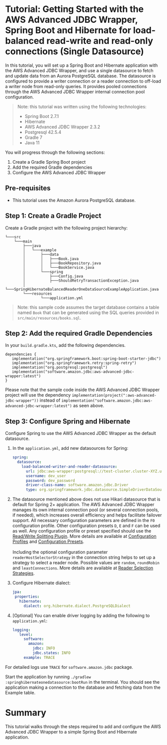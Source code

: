 # Tutorial: Getting Started with the AWS Advanced JDBC Wrapper, Spring Boot and Hibernate for load-balanced read-write and read-only connections (Single Datasource)

In this tutorial, you will set up a Spring Boot and Hibernate application with the AWS Advanced JDBC Wrapper, and use a single datasource to fetch and update data from an Aurora PostgreSQL database. The datasource is configured to provide a writer connection or a reader connection to off-load a writer node from read-only queries. It provides pooled connections through the AWS Advanced JDBC Wrapper internal connection pool configuration.

> Note: this tutorial was written using the following technologies:
>    - Spring Boot 2.7.1
>    - Hibernate
>    - AWS Advanced JDBC Wrapper 2.3.2
>    - Postgresql 42.5.4
>    - Gradle 7
>    - Java 11

You will progress through the following sections:
1. Create a Gradle Spring Boot project
2. Add the required Gradle dependencies
3. Configure the AWS Advanced JDBC Wrapper

## Pre-requisites
- This tutorial uses the Amazon Aurora PostgreSQL database.

## Step 1: Create a Gradle Project
Create a Gradle project with the following project hierarchy:

```
└───src
    └───main
        ├───java
        │   └───example
        │       ├───data
        │       │   ├───Book.java
        │       │   ├───BookRepository.java
        │       │   └───BookService.java
        │       └───spring
        │           ├───Config.java
        │           ├───ShouldRetryTransactionException.java
        │           └───SpringHibernateBalancedReaderOneDataSourceExampleApplication.java
        └───resources
                └───application.yml
```

> Note: this sample code assumes the target database contains a table named `Book` that can be generated using the SQL queries provided in `src/main/resources/books.sql`.

## Step 2: Add the required Gradle Dependencies
In your `build.gradle.kts`, add the following dependencies.

```
dependencies {
   implementation("org.springframework.boot:spring-boot-starter-jdbc")
   implementation("org.springframework.retry:spring-retry")
   implementation("org.postgresql:postgresql")
   implementation("software.amazon.jdbc:aws-advanced-jdbc-wrapper:latest")
}
```

Please note that the sample code inside the AWS Advanced JDBC Wrapper project will use the dependency `implementation(project(":aws-advanced-jdbc-wrapper"))` instead of `implementation("software.amazon.jdbc:aws-advanced-jdbc-wrapper:latest")` as seen above.

## Step 3: Configure Spring and Hibernate
Configure Spring to use the AWS Advanced JDBC Wrapper as the default datasource.

1. In the `application.yml`, add new datasources for Spring:
    ```yaml
    spring:
      datasource:
        load-balanced-writer-and-reader-datasource:
          url: jdbc:aws-wrapper:postgresql://test-cluster.cluster-XYZ.us-east-2.rds.amazonaws.com:5432/postgres?wrapperProfileName=F0&readerHostSelectorStrategy=roundRobin
          username: dev_user
          password: dev_password
          driver-class-name: software.amazon.jdbc.Driver
          type: org.springframework.jdbc.datasource.SimpleDriverDataSource
    ```
2. The datasource mentioned above does not use Hikari datasource that is default for Spring 2+ application. The AWS Advanced JDBC Wrapper manages its own internal connection pool (or several connection pools, if needed), which increases overall efficiency and helps facilitate failover support. All necessary configuration parameters are defined in the `F0` configuration profile. Other configuration presets `D`, `E` and `F` can be used as well. Any configuration profile or preset specified should use the [Read/Write Splitting Plugin](../../docs/using-the-jdbc-driver/using-plugins/UsingTheReadWriteSplittingPlugin.md). More details are available at [Configuration Profiles](../../docs/using-the-jdbc-driver/UsingTheJdbcDriver.md#configuration-profiles) and [Configuration Presets](../../docs/using-the-jdbc-driver/ConfigurationPresets.md).
   <br><br>
   Including the optional configuration parameter `readerHostSelectorStrategy` in the connection string helps to set up a strategy to select a reader node. Possible values are `random`, `roundRobin` and `leastConnections`. More details are available at [Reader Selection Strategies](../../docs/using-the-jdbc-driver/ReaderSelectionStrategies.md).


3. Configure Hibernate dialect:
   ```yaml
   jpa:
    properties:
      hibernate:
        dialect: org.hibernate.dialect.PostgreSQLDialect
   ```

4. [Optional] You can enable driver logging by adding the following to `application.yml`:
   ```yaml
   logging:
      level:
        software:
          amazon:
            jdbc: INFO
            jdbc.states: INFO
        example: TRACE
   ```

For detailed logs use `TRACE` for `software.amazon.jdbc` package.

Start the application by running `./gradlew :springhibernateonedatasource:bootRun` in the terminal. You should see the application making a connection to the database and fetching data from the Example table.

# Summary
This tutorial walks through the steps required to add and configure the AWS Advanced JDBC Wrapper to a simple Spring Boot and Hibernate application.
